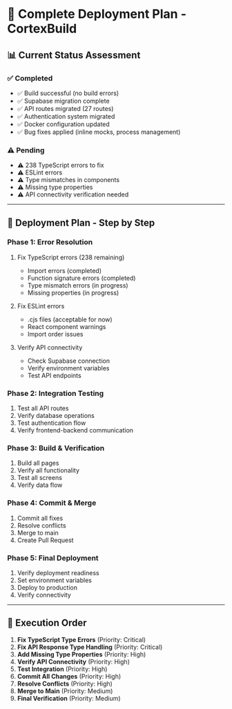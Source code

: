 # 🚀 Complete Deployment Plan - CortexBuild

## 📊 Current Status Assessment

### ✅ Completed
- ✅ Build successful (no build errors)
- ✅ Supabase migration complete
- ✅ API routes migrated (27 routes)
- ✅ Authentication system migrated
- ✅ Docker configuration updated
- ✅ Bug fixes applied (inline mocks, process management)

### ⚠️ Pending
- ⚠️ 238 TypeScript errors to fix
- ⚠️ ESLint errors
- ⚠️ Type mismatches in components
- ⚠️ Missing type properties
- ⚠️ API connectivity verification needed

---

## 🎯 Deployment Plan - Step by Step

### Phase 1: Error Resolution
1. Fix TypeScript errors (238 remaining)
   - Import errors (completed)
   - Function signature errors (completed)
   - Type mismatch errors (in progress)
   - Missing properties (in progress)

2. Fix ESLint errors
   - .cjs files (acceptable for now)
   - React component warnings
   - Import order issues

3. Verify API connectivity
   - Check Supabase connection
   - Verify environment variables
   - Test API endpoints

### Phase 2: Integration Testing
1. Test all API routes
2. Verify database operations
3. Test authentication flow
4. Verify frontend-backend communication

### Phase 3: Build & Verification
1. Build all pages
2. Verify all functionality
3. Test all screens
4. Verify data flow

### Phase 4: Commit & Merge
1. Commit all fixes
2. Resolve conflicts
3. Merge to main
4. Create Pull Request

### Phase 5: Final Deployment
1. Verify deployment readiness
2. Set environment variables
3. Deploy to production
4. Verify connectivity

---

## 📝 Execution Order

1. **Fix TypeScript Type Errors** (Priority: Critical)
2. **Fix API Response Type Handling** (Priority: Critical)
3. **Add Missing Type Properties** (Priority: High)
4. **Verify API Connectivity** (Priority: High)
5. **Test Integration** (Priority: High)
6. **Commit All Changes** (Priority: High)
7. **Resolve Conflicts** (Priority: High)
8. **Merge to Main** (Priority: Medium)
9. **Final Verification** (Priority: Medium)

